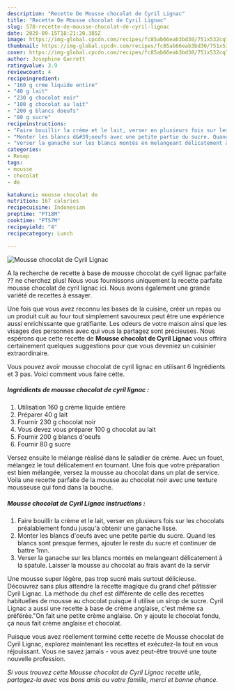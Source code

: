 ```yaml
---
description: "Recette De Mousse chocolat de Cyril Lignac"
title: "Recette De Mousse chocolat de Cyril Lignac"
slug: 578-recette-de-mousse-chocolat-de-cyril-lignac
date: 2020-09-15T18:21:20.385Z
image: https://img-global.cpcdn.com/recipes/fc85ab66eab3bd30/751x532cq70/mousse-chocolat-de-cyril-lignac-photo-principale-de-la-recette.jpg
thumbnail: https://img-global.cpcdn.com/recipes/fc85ab66eab3bd30/751x532cq70/mousse-chocolat-de-cyril-lignac-photo-principale-de-la-recette.jpg
cover: https://img-global.cpcdn.com/recipes/fc85ab66eab3bd30/751x532cq70/mousse-chocolat-de-cyril-lignac-photo-principale-de-la-recette.jpg
author: Josephine Garrett
ratingvalue: 3.9
reviewcount: 4
recipeingredient:
- "160 g crme liquide entire"
- "40 g lait"
- "230 g chocolat noir"
- "100 g chocolat au lait"
- "200 g blancs doeufs"
- "80 g sucre"
recipeinstructions:
- "Faire bouillir la crème et le lait, verser en plusieurs fois sur les chocolats préalablement fondu jusqu&#39;à obtenir une ganache lisse."
- "Monter les blancs d&#39;oeufs avec une petite partie du sucre. Quand les blancs sont presque fermes, ajouter le reste du sucre et continuer de battre 1mn."
- "Verser la ganache sur les blancs montés en melangeant délicatement à la spatule. Laisser la mousse au chocolat au frais avant de la servir"
categories:
- Resep
tags:
- mousse
- chocolat
- de

katakunci: mousse chocolat de 
nutrition: 167 calories
recipecuisine: Indonesian
preptime: "PT18M"
cooktime: "PT57M"
recipeyield: "4"
recipecategory: Lunch

---
```



![Mousse chocolat de Cyril Lignac](https://img-global.cpcdn.com/recipes/fc85ab66eab3bd30/751x532cq70/mousse-chocolat-de-cyril-lignac-photo-principale-de-la-recette.jpg)

A la recherche de recette à base de mousse chocolat de cyril lignac parfaite ?? ne cherchez plus! Nous vous fournissons uniquement la recette parfaite mousse chocolat de cyril lignac ici. Nous avons également une grande variété de recettes à essayer.

Une fois que vous avez reconnu les bases de la cuisine, créer un repas ou un produit cuit au four tout simplement savoureux peut être une expérience aussi enrichissante que gratifiante. Les odeurs de votre maison ainsi que les visages des personnes avec qui vous la partagez sont précieuses. Nous espérons que cette recette de <strong> Mousse chocolat de Cyril Lignac </strong> vous offrira certainement quelques suggestions pour que vous deveniez un cuisinier extraordinaire.

<!--inarticleads1-->

Vous pouvez avoir mousse chocolat de cyril lignac en utilisant 6 Ingrédients et 3 pas. Voici comment vous faire cette.

##### Ingrédients de mousse chocolat de cyril lignac :

1. Utilisation 160 g crème liquide entière
1. Préparer 40 g lait
1. Fournir 230 g chocolat noir
1. Vous devez vous préparer 100 g chocolat au lait
1. Fournir 200 g blancs d&#39;oeufs
1. Fournir 80 g sucre


Versez ensuite le mélange réalisé dans le saladier de crème. Avec un fouet, mélangez le tout délicatement en tournant. Une fois que votre préparation est bien mélangée, versez la mousse au chocolat dans un plat de service. Voila une recette parfaite de la mousse au chocolat noir avec une texture mousseuse qui fond dans la bouche. 

<!--inarticleads2-->

##### Mousse chocolat de Cyril Lignac instructions :

1. Faire bouillir la crème et le lait, verser en plusieurs fois sur les chocolats préalablement fondu jusqu&#39;à obtenir une ganache lisse.
1. Monter les blancs d&#39;oeufs avec une petite partie du sucre. Quand les blancs sont presque fermes, ajouter le reste du sucre et continuer de battre 1mn.
1. Verser la ganache sur les blancs montés en melangeant délicatement à la spatule. Laisser la mousse au chocolat au frais avant de la servir


Une mousse super légère, pas trop sucré mais surtout délicieuse. Découvrez sans plus attendre la recette magique du grand chef pâtissier Cyril Lignac. La méthode du chef est différente de celle des recettes habituelles de mousse au chocolat puisque il utilise un sirop de sucre. Cyril Lignac a aussi une recette à base de crème anglaise, c&#39;est même sa préférée.&#34;On fait une petite crème anglaise. On y ajoute le chocolat fondu, ça nous fait crème anglaise et chocolat. 

<!--inarticleads1-->

<p>
Puisque vous avez réellement terminé cette recette de Mousse chocolat de Cyril Lignac, explorez maintenant les recettes et exécutez-la tout en vous réjouissant. Vous ne savez jamais - vous avez peut-être trouvé une toute nouvelle profession.
</p>

<p>
<i>Si vous trouvez cette Mousse chocolat de Cyril Lignac recette utile, partagez-la avec vos bons amis ou votre famille, merci et bonne chance.</i>
</p>
